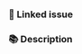 ### 🔗 Linked issue

<!-- for example: "resolves #123" -->

### 📚 Description

<!-- Describe your changes in detail -->


